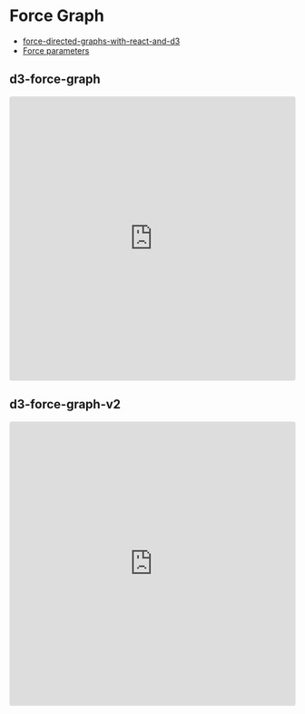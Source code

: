 # Force Graph
* [force-directed-graphs-with-react-and-d3](https://reactfordataviz.com/articles/force-directed-graphs-with-react-and-d3v7/)
* [Force parameters](https://observablehq.com/@maliky/testing-the-d3-forces-parameters)

## d3-force-graph
<iframe src="https://codesandbox.io/embed/d3-force-graph-dhtwe4?fontsize=14&hidenavigation=1&theme=dark"
     style="width:100%; height:500px; border:0; border-radius: 4px; overflow:hidden;"
     title="d3-force-graph"
     allow="accelerometer; ambient-light-sensor; camera; encrypted-media; geolocation; gyroscope; hid; microphone; midi; payment; usb; vr; xr-spatial-tracking"
     sandbox="allow-forms allow-modals allow-popups allow-presentation allow-same-origin allow-scripts"
   ></iframe>
   
## d3-force-graph-v2
<iframe src="https://codesandbox.io/embed/d3-force-graph-v2-c3wtni?fontsize=14&hidenavigation=1&module=%2Fsrc%2FForceGraph.js&theme=dark"
     style="width:100%; height:500px; border:0; border-radius: 4px; overflow:hidden;"
     title="d3-force-graph (v2)"
     allow="accelerometer; ambient-light-sensor; camera; encrypted-media; geolocation; gyroscope; hid; microphone; midi; payment; usb; vr; xr-spatial-tracking"
     sandbox="allow-forms allow-modals allow-popups allow-presentation allow-same-origin allow-scripts"
   ></iframe>
   
